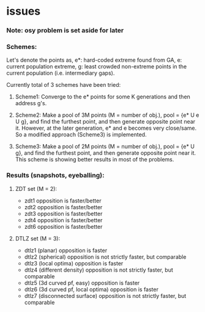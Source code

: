 issues
======

### Note: osy problem is set aside for later

### Schemes:
Let's denote the points as, e*: hard-coded extreme found from GA, e: current population extreme, g: least crowded non-extreme points in the current population (i.e. intermediary gaps). 

Currently total of 3 schemes have been tried:

1. Scheme1: Converge to the e* points for some K generations and then address g's.

2. Scheme2: Make a pool of 3M points (M = number of obj.), pool = {e* U e U g}, and find the furthest point, and then generate opposite point near it. However, at the later generation, e* and e becomes very close/same. So a modified approach (Scheme3) is implemented.

3. Scheme3: Make a pool of 2M points (M = number of obj.), pool = {e* U g}, and find the furthest point, and then generate opposite point near it. This scheme is showing better results in most of the problems.

### Results (snapshots, eyeballing):

1. ZDT set (M = 2):
    - zdt1 opposition is faster/better
    - zdt2 opposition is faster/better
    - zdt3 opposition is faster/better
    - zdt4 opposition is faster/better
    - zdt6 opposition is faster/better

2. DTLZ set (M = 3):
    - dtlz1 (planar)				opposition is faster
    - dtlz2 (spherical)				opposition is not strictly faster, but comparable
    - dtlz3 (local optima)			opposition is faster
    - dtlz4 (different density)			opposition is not strictly faster, but comparable
    - dtlz5 (3d curved pf, easy)		opposition is faster
    - dtlz6 (3d curved pf, local optima)	opposition is faster
    - dtlz7 (disconnected surface) 		opposition is not strictly faster, but comparable

